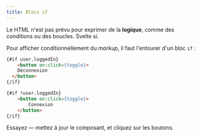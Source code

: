 ```yaml
---
title: Blocs if
---
```


Le HTML n'est pas prévu pour exprimer de la **logique**, comme des conditions ou des boucles. Svelte si.

Pour afficher conditionnellement du <span class="vo">_markup_</span>, il faut l'entourer d'un bloc `if` :

```html
{#if user.loggedIn}
	<button on:click={toggle}>
    Déconnexion
  </button>
{/if}

{#if !user.loggedIn}
	<button on:click={toggle}>
		Connexion
	</button>
{/if}
```

Essayez — mettez à jour le composant, et cliquez sur les boutons.
